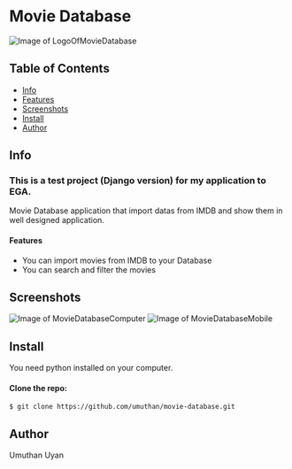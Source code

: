 # Movie Database

![Image of LogoOfMovieDatabase](http://umuthan.com/wp-content/uploads/2020/01/logo.png)

## Table of Contents

- [Info](#info)
- [Features](#features)
- [Screenshots](#screenshots)
- [Install](#install)
- [Author](#author)

## Info

### This is a test project (Django version) for my application to EGA.

Movie Database application that import datas from IMDB and show them in well designed application.

#### Features

* You can import movies from IMDB to your Database
* You can search and filter the movies

## Screenshots

![Image of MovieDatabaseComputer](http://umuthan.com/wp-content/uploads/2020/01/moviedatabasecomputer-664x1024.png)
![Image of MovieDatabaseMobile](http://umuthan.com/wp-content/uploads/2020/01/moviedatabasemobile.png)

## Install

You need python installed on your computer.

#### Clone the repo:

```
$ git clone https://github.com/umuthan/movie-database.git
```

## Author

Umuthan Uyan
